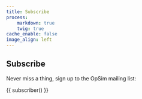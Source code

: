 ```yaml
---
title: Subscribe
process:
    markdown: true
    twig: true
cache_enable: false
image_align: left
---
```


## Subscribe

Never miss a thing, sign up to the OpSim mailing list:

{{ subscriber() }}
